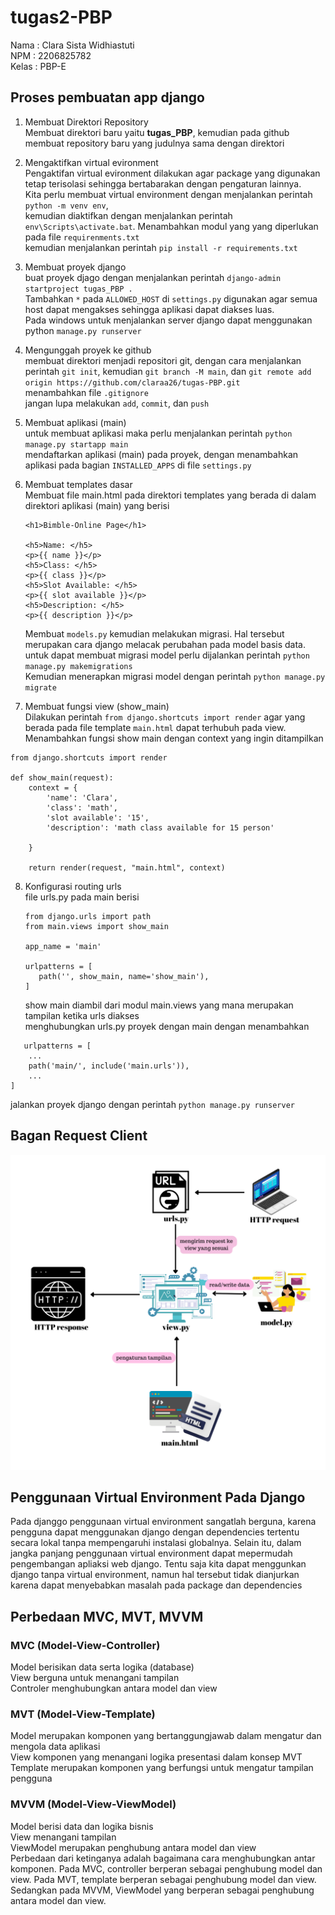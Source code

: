 # tugas2-PBP 
Nama  : Clara Sista Widhiastuti <br/>
NPM   : 2206825782 <br/>
Kelas : PBP-E <br/>

## Proses pembuatan app django
1. Membuat Direktori Repository<br/>
   Membuat direktori baru yaitu **tugas_PBP**, kemudian pada github membuat repository baru yang judulnya sama dengan direktori
   
2. Mengaktifkan virtual evironment<br/>
   Pengaktifan virtual evironment dilakukan agar package yang digunakan tetap terisolasi sehingga bertabarakan dengan pengaturan lainnya. <br/> Kita perlu membuat virtual         environment dengan menjalankan perintah ```python -m venv env```,<br/>kemudian diaktifkan dengan menjalankan perintah ```env\Scripts\activate.bat```. Menambahkan modul yang yang diperlukan pada file ```requirenments.txt```<br/> kemudian menjalankan perintah ```pip install -r requirements.txt```

3. Membuat proyek django<br/>
   buat proyek djago dengan menjalankan perintah ```django-admin startproject tugas_PBP .```<br/> Tambahkan ```*``` pada ```ALLOWED_HOST``` di ```settings.py``` digunakan agar semua host dapat mengakses sehingga aplikasi dapat diakses luas.<br/> Pada windows untuk menjalankan server django dapat menggunakan python ```manage.py runserver```<br/>

4. Mengunggah proyek ke github<br/>
   membuat direktori menjadi repositori git, dengan cara menjalankan perintah ```git init```, kemudian ```git branch -M main```, dan ```git remote add origin https://github.com/claraa26/tugas-PBP.git```<br/>
   menambahkan file ```.gitignore```<br/>
   jangan lupa melakukan ```add```, ```commit```, dan ```push```

5. Membuat aplikasi (main) <br/>
   untuk membuat aplikasi maka perlu menjalankan perintah ```python manage.py startapp main```<br/>
   mendaftarkan aplikasi (main) pada proyek, dengan menambahkan aplikasi pada bagian ```INSTALLED_APPS``` di file ```settings.py```<br/>

6. Membuat templates dasar <br/>
   Membuat file main.html pada direktori templates yang berada di dalam direktori aplikasi (main) yang berisi
   ```
   <h1>Bimble-Online Page</h1>
   
   <h5>Name: </h5>
   <p>{{ name }}</p>
   <h5>Class: </h5>
   <p>{{ class }}</p>
   <h5>Slot Available: </h5>
   <p>{{ slot available }}</p>
   <h5>Description: </h5>
   <p>{{ description }}</p>
   ```
   Membuat ```models.py``` kemudian melakukan migrasi. Hal tersebut merupakan cara django melacak perubahan pada model basis data. 
   untuk dapat membuat migrasi model perlu dijalankan perintah ```python manage.py makemigrations```<br/>
   Kemudian menerapkan migrasi model dengan perintah ```python manage.py migrate```

7. Membuat fungsi view (show_main)<br/>
   Dilakukan perintah ```from django.shortcuts import render``` agar yang berada pada file template ```main.html``` dapat terhubuh pada view.<br/>
   Menambahkan fungsi show main dengan context yang ingin ditampilkan
```
from django.shortcuts import render

def show_main(request):
    context = {
        'name': 'Clara',
        'class': 'math',
        'slot available': '15',
        'description': 'math class available for 15 person'

    }

    return render(request, "main.html", context)
```

8. Konfigurasi routing urls<br/>
   file urls.py pada main berisi
   ```
   from django.urls import path
   from main.views import show_main

   app_name = 'main'

   urlpatterns = [
      path('', show_main, name='show_main'),
   ]
   ```
   show main diambil dari modul main.views yang mana merupakan tampilan ketika urls diakses<br/>
   menghubungkan urls.py proyek dengan main dengan menambahkan
```
   urlpatterns = [
    ...
    path('main/', include('main.urls')),
    ...
]
```
  jalankan proyek django dengan perintah ```python manage.py runserver```

## Bagan Request Client
![BAGAN](https://github.com/claraa26/tugas-PBP/blob/master/bagan_request_client%20(1).png)

## Penggunaan Virtual Environment Pada Django
Pada djanggo penggunaan virtual environment sangatlah berguna, karena pengguna dapat menggunakan django dengan dependencies tertentu secara lokal tanpa mempengaruhi instalasi globalnya. Selain itu, dalam jangka panjang penggunaan virtual environment dapat mepermudah pengembangan apliaksi web django. Tentu saja kita dapat menggunkan django tanpa virtual environment, namun hal tersebut tidak dianjurkan karena dapat menyebabkan masalah pada package dan dependencies

## Perbedaan MVC, MVT, MVVM
### MVC (Model-View-Controller)
  Model berisikan data serta logika (database)<br/>
  View berguna untuk menangani tampilan <br/>
  Controler menghubungkan antara model dan view <br/>
### MVT (Model-View-Template)
  Model merupakan komponen yang bertanggungjawab dalam mengatur dan mengola data aplikasi<br/>
  View komponen yang menangani logika presentasi dalam konsep MVT<br/>
  Template merupakan komponen yang berfungsi untuk mengatur tampilan pengguna<br/>
### MVVM (Model-View-ViewModel)
  Model berisi data dan logika bisnis<br/>
  View menangani tampilan<br/>
  ViewModel merupakan penghubung antara model dan view<br/>
Perbedaan dari ketinganya adalah bagaimana cara menghubungkan antar komponen. Pada MVC, controller berperan sebagai penghubung model dan view. Pada MVT, template berperan sebagai penghubung model dan view. Sedangkan pada MVVM, ViewModel yang berperan sebagai penghubung antara model dan view.

